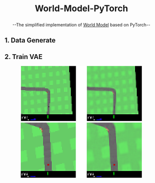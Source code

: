 # <p align="center">World-Model-PyTorch</p>
<p align="center">--The simplified implementation of <a href="https://proceedings.neurips.cc/paper/2018/hash/2de5d16682c3c35007e4e92982f1a2ba-Abstract.html">World Model</a> based on PyTorch--</p>

## 1. Data Generate


## 2. Train VAE
<div align=center>
<img src="demo/vae_1.png" width="400px">
</div>
<div align=center>
<img src="demo/vae_2.png" width="400px">
</div>

